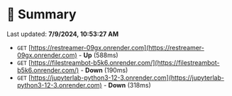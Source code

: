 # 📖 Summary
Last updated: **7/9/2024, 10:53:27 AM**

- `GET` [https://restreamer-09gx.onrender.com](https://restreamer-09gx.onrender.com) - **Up** (588ms)
- `GET` [https://filestreambot-b5k6.onrender.com/](https://filestreambot-b5k6.onrender.com/) - **Down** (190ms)
- `GET` [https://jupyterlab-python3-12-3.onrender.com](https://jupyterlab-python3-12-3.onrender.com) - **Down** (318ms)
